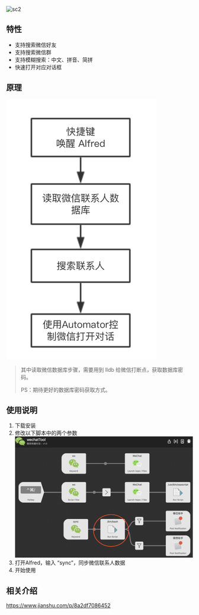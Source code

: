 ![sc2](screenshots/screenshots1.gif)

## 特性
- 支持搜索微信好友
- 支持搜索微信群
- 支持模糊搜索：中文、拼音、简拼
- 快速打开对应对话框

## 原理
![sc3](screenshots/WX20180819-104858.png)

> 其中读取微信数据库步骤，需要用到 lldb 给微信打断点，获取数据库密码。
> 
> PS：期待更好的数据库密码获取方式。

## 使用说明
1. 下载安装
2. 修改以下脚本中的两个参数
![tu](screenshots/WX20180819-104347.png)
3. 打开Alfred，输入 “sync”，同步微信联系人数据
4. 开始使用

## 相关介绍
https://www.jianshu.com/p/8a2df7086452
